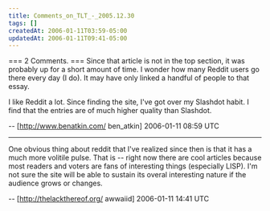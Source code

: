 ```yaml
---
title: Comments_on_TLT_-_2005.12.30
tags: []
createdAt: 2006-01-11T03:59-05:00
updatedAt: 2006-01-11T09:41-05:00
---
```


=== 2 Comments. ===
Since that article is not in the top section, it was probably up for a short amount of time. I wonder how many Reddit users go there every day (I do). It may have only linked a handful of people to that essay.

I like Reddit a lot. Since finding the site, I've got over my Slashdot habit. I find that the entries are of much higher quality than Slashdot.

-- [http://www.benatkin.com/ ben_atkin] 2006-01-11 08:59 UTC


----

One obvious thing about reddit that I've realized since then is that it has a much more volitile pulse. That is -- right now there are cool articles because most readers and voters are fans of interesting things (especially LISP). I'm not sure the site will be able to sustain its overal interesting nature if the audience grows or changes.

-- [http://thelackthereof.org/ awwaiid] 2006-01-11 14:41 UTC



